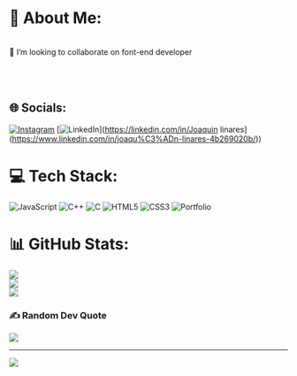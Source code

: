 # 💫 About Me:
<br>👯 I’m looking to collaborate on font-end developer<br><br><br><br>


## 🌐 Socials:
[![Instagram]([https://img.shields.io/badge/Instagram-%23E4405F.svg?logo=Instagram&logoColor=white)](https://instagram.com/joaquin_linares_](https://www.instagram.com/joaquin_linares_/)) [![LinkedIn]([https://img.shields.io/badge/LinkedIn-%230077B5.svg?logo=linkedin&logoColor=white)](https://linkedin.com/in/Joaquin linares](https://www.linkedin.com/in/joaqu%C3%ADn-linares-4b269020b/)) 

# 💻 Tech Stack:
![JavaScript](https://img.shields.io/badge/javascript-%23323330.svg?style=for-the-badge&logo=javascript&logoColor=%23F7DF1E) ![C++](https://img.shields.io/badge/c++-%2300599C.svg?style=for-the-badge&logo=c%2B%2B&logoColor=white) ![C](https://img.shields.io/badge/c-%2300599C.svg?style=for-the-badge&logo=c&logoColor=white) ![HTML5](https://img.shields.io/badge/html5-%23E34F26.svg?style=for-the-badge&logo=html5&logoColor=white) ![CSS3](https://img.shields.io/badge/css3-%231572B6.svg?style=for-the-badge&logo=css3&logoColor=white) ![Portfolio](https://img.shields.io/badge/Portfolio-%23000000.svg?style=for-the-badge&logo=firefox&logoColor=#FF7139)
# 📊 GitHub Stats:
![](https://github-readme-stats.vercel.app/api?username=JoaquinLinares&theme=radical&hide_border=true&include_all_commits=false&count_private=false)<br/>
![](https://github-readme-streak-stats.herokuapp.com/?user=JoaquinLinares&theme=radical&hide_border=true)<br/>
![](https://github-readme-stats.vercel.app/api/top-langs/?username=JoaquinLinares&theme=radical&hide_border=true&include_all_commits=false&count_private=false&layout=compact)

### ✍️ Random Dev Quote
![](https://quotes-github-readme.vercel.app/api?type=horizontal&theme=radical)

---
[![](https://visitcount.itsvg.in/api?id=JoaquinLinares&icon=0&color=1)](https://visitcount.itsvg.in)

<!-- Proudly created with GPRM ( https://gprm.itsvg.in ) -->
